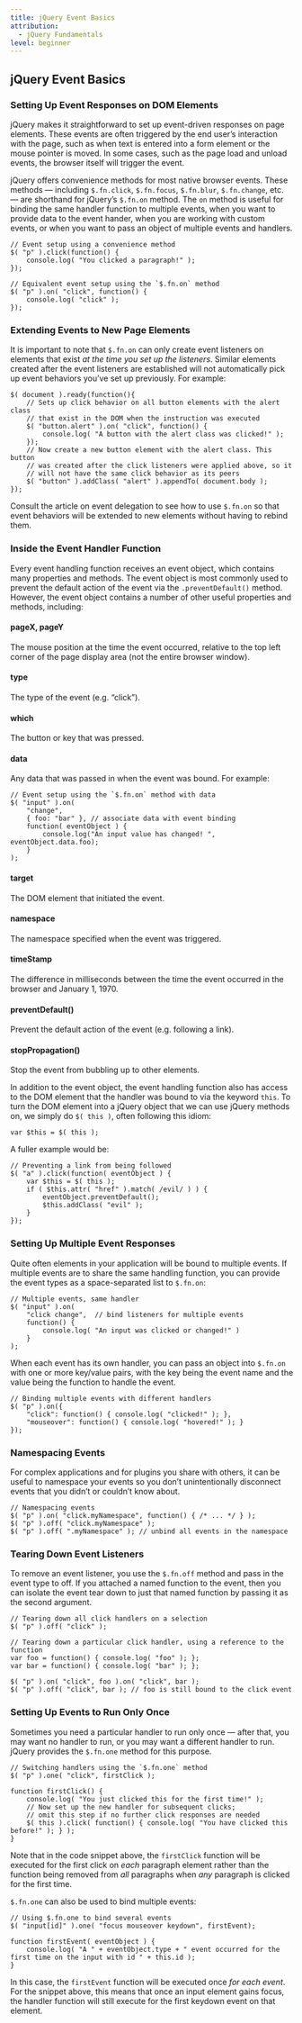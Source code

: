 ```yaml
---
title: jQuery Event Basics
attribution:
  - jQuery Fundamentals
level: beginner
---
```


## jQuery Event Basics

### Setting Up Event Responses on DOM Elements

jQuery makes it straightforward to set up event-driven responses on page elements.
These events are often triggered by the end user&rsquo;s interaction with the page,
such as when text is entered into a form element or the mouse pointer is moved.
In some cases, such as the page load and unload events, the browser itself will
trigger the event.

jQuery offers convenience methods for most native browser events. These methods &mdash;
including `$.fn.click`, `$.fn.focus`, `$.fn.blur`, `$.fn.change`, etc. &mdash; are shorthand
for jQuery&rsquo;s `$.fn.on` method. The `on` method is useful for binding the same handler
function to multiple events, when you want to provide data to the event hander,
when you are working with custom events, or when you want to pass an object of
multiple events and handlers.

```
// Event setup using a convenience method
$( "p" ).click(function() {
 	console.log( "You clicked a paragraph!" );
});
```

```
// Equivalent event setup using the `$.fn.on` method
$( "p" ).on( "click", function() {
	console.log( "click" );
});
```

### Extending Events to New Page Elements

It is important to note that `$.fn.on` can only create event listeners
on elements that exist *at the time you set up the listeners*. Similar elements created
after the event listeners are established will not automatically pick up event behaviors
you&rsquo;ve set up previously. For example:

```
$( document ).ready(function(){
	// Sets up click behavior on all button elements with the alert class
	// that exist in the DOM when the instruction was executed
	$( "button.alert" ).on( "click", function() {
		console.log( "A button with the alert class was clicked!" );
	});
	// Now create a new button element with the alert class. This button
	// was created after the click listeners were applied above, so it
	// will not have the same click behavior as its peers
	$( "button" ).addClass( "alert" ).appendTo( document.body );
});
```

Consult the article on event delegation to see how to use `$.fn.on` so that
event behaviors will be extended to new elements without having to rebind them.

### Inside the Event Handler Function

Every event handling function receives an event object, which contains many
properties and methods. The event object is most commonly used to prevent the
default action of the event via the `.preventDefault()` method. However, the event
object contains a number of other useful properties and methods, including:

#### pageX, pageY

The mouse position at the time the event occurred, relative to the top left corner of
the page display area (not the entire browser window).

#### type

The type of the event (e.g. &ldquo;click&rdquo;).

#### which

The button or key that was pressed.

#### data

Any data that was passed in when the event was bound. For example:

```
// Event setup using the `$.fn.on` method with data
$( "input" ).on(
	"change",
	{ foo: "bar" }, // associate data with event binding
	function( eventObject ) {
		console.log("An input value has changed! ", eventObject.data.foo);
	}
);
```

#### target

The DOM element that initiated the event.

#### namespace

The namespace specified when the event was triggered.

#### timeStamp

The difference in milliseconds between the time the event occurred in the browser and January 1, 1970.

#### preventDefault()

Prevent the default action of the event (e.g. following a link).

#### stopPropagation()

Stop the event from bubbling up to other elements.

In addition to the event object, the event handling function also has access to
the DOM element that the handler was bound to via the keyword `this`. To turn
the DOM element into a jQuery object that we can use jQuery methods on, we
simply do `$( this )`, often following this idiom:

```
var $this = $( this );
```

A fuller example would be:

```
// Preventing a link from being followed
$( "a" ).click(function( eventObject ) {
	var $this = $( this );
	if ( $this.attr( "href" ).match( /evil/ ) ) {
		eventObject.preventDefault();
		$this.addClass( "evil" );
	}
});
```

### Setting Up Multiple Event Responses

Quite often elements in your application will be bound to multiple events. If
multiple events are to share the same handling function, you can provide the event types
as a space-separated list to `$.fn.on`:

```
// Multiple events, same handler
$( "input" ).on(
	"click change",  // bind listeners for multiple events
	function() {
		console.log( "An input was clicked or changed!" )
	}
);
```

When each event has its own handler, you can pass an object into `$.fn.on` with one or
more key/value pairs, with the key being the event name and the value being the function
to handle the event.

```
// Binding multiple events with different handlers
$( "p" ).on({
	"click": function() { console.log( "clicked!" ); },
	"mouseover": function() { console.log( "hovered!" ); }
});
```

### Namespacing Events

For complex applications and for plugins you share with others, it can be
useful to namespace your events so you don&rsquo;t unintentionally disconnect events
that you didn&rsquo;t or couldn&rsquo;t know about.

```
// Namespacing events
$( "p" ).on( "click.myNamespace", function() { /* ... */ } );
$( "p" ).off( "click.myNamespace" );
$( "p" ).off( ".myNamespace" ); // unbind all events in the namespace
```

### Tearing Down Event Listeners

To remove an event listener, you use the `$.fn.off` method and pass in
the event type to off. If you attached a named function to the event, then
you can isolate the event tear down to just that named function by passing it as the
second argument.

```
// Tearing down all click handlers on a selection
$( "p" ).off( "click" );
```

```
// Tearing down a particular click handler, using a reference to the function
var foo = function() { console.log( "foo" ); };
var bar = function() { console.log( "bar" ); };

$( "p" ).on( "click", foo ).on( "click", bar );
$( "p" ).off( "click", bar ); // foo is still bound to the click event
```

### Setting Up Events to Run Only Once

Sometimes you need a particular handler to run only once &mdash; after that, you may
want no handler to run, or you may want a different handler to run. jQuery
provides the `$.fn.one` method for this purpose.

```
// Switching handlers using the `$.fn.one` method
$( "p" ).one( "click", firstClick );

function firstClick() {
	console.log( "You just clicked this for the first time!" );
	// Now set up the new handler for subsequent clicks;
	// omit this step if no further click responses are needed
	$( this ).click( function() { console.log( "You have clicked this before!" ); } );
}
```

Note that in the code snippet above, the `firstClick` function will be executed for
the first click on *each* paragraph element rather than the function being removed from
*all* paragraphs when *any* paragraph is clicked for the first time.

`$.fn.one` can also be used to bind multiple events:

```
// Using $.fn.one to bind several events
$( "input[id]" ).one( "focus mouseover keydown", firstEvent);

function firstEvent( eventObject ) {
	console.log( "A " + eventObject.type + " event occurred for the first time on the input with id " + this.id );
}
```

In this case, the `firstEvent` function will be executed once *for each event*. For the snippet above, this means
that once an input element gains focus, the handler function will still execute for the first keydown event on that
element.

